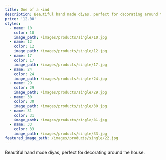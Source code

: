 ```yaml
---
title: One of a kind
description: Beautiful hand made diyas, perfect for decorating around the house.
price: '12.00'
styles:
  - name: 10
    color: 10
    image_path: /images/products/single/10.jpg
  - name: 12
    color: 12
    image_path: /images/products/single/12.jpg
  - name: 17
    color: 17
    image_path: /images/products/single/17.jpg
  - name: 24
    color: 24
    image_path: /images/products/single/24.jpg
  - name: 29
    color: 29
    image_path: /images/products/single/29.jpg
  - name: 30
    color: 30
    image_path: /images/products/single/30.jpg
  - name: 31
    color: 31
    image_path: /images/products/single/31.jpg
  - name: 33
    color: 33
    image_path: /images/products/single/33.jpg
featured_image_path: /images/products/single/22.jpg
---
```


Beautiful hand made diyas, perfect for decorating around the house.
